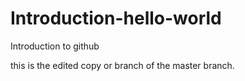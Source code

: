 # Introduction-hello-world
Introduction to github

this is the edited copy or branch of the master branch.
